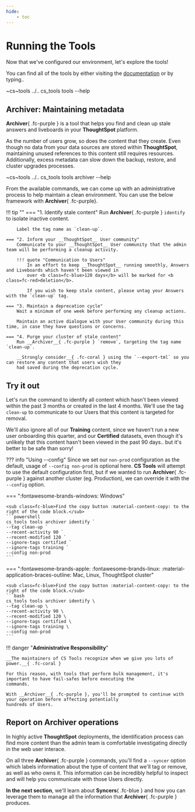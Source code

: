 ```yaml
---
hide:
    - toc
---
```


# Running the Tools

Now that we've configured our environment, let's explore the tools!

You can find all of the tools by either visiting the [documentation][cs-tools-docs] or by typing..

~cs~tools ../.. cs_tools tools --help

## Archiver: Maintaining metadata

__Archiver__{ .fc-purple } is a tool that helps you find and clean up stale answers and liveboards in your
__ThoughtSpot__ platform.

As the number of users grow, so does the content that they create. Even though no data from your data sources are stored
within __ThoughtSpot__, maintaining unused references to this content still requires resources. Additionally, excess
metadata can slow down the backup, restore, and cluster upgrades processes.

~cs~tools ../.. cs_tools tools archiver --help

From the available commands, we can come up with an administrative process to help maintain a clean environment. You
can use the below framework with __Archiver__{ .fc-purple}.

!!! tip ""
    === "1. Identify stale content"
        Run __Archiver__{ .fc-purple } `identify` to isolate inactive content.

        Label the tag name as `clean-up`.

    === "2. Inform your __ThoughtSpot__ User community"
        Communicate to your __ThoughtSpot__ User community that the admin team will be performing a cleanup activity.

        !!! quote "Communication to Users"
            In an effort to keep __ThoughtSpot__ running smoothly, Answers and Liveboards which haven't been viewed in
            over <b class=fc-blue>120 days</b> will be marked for <b class=fc-red>deletion</b>.

            If you wish to keep stale content, please untag your Answers with the `clean-up` tag.

    === "3. Maintain a deprecation cycle"
        Wait a minimum of one week before performing any cleanup actions.

        Maintain an active dialogue with your User community during this time, in case they have questions or concerns.

    === "4. Purge your cluster of stale content"
        Run __Archiver__{ .fc-purple } `remove`, targeting the tag name `clean-up`.

        __Strongly consider__{ .fc-coral } using the `--export-tml` so you can restore any content that users wish they
        had saved during the deprecation cycle.


## Try it out

Let's run the command to identify all content which hasn't been viewed within the past 3 months or created in the last 4
months. We'll use the tag `clean-up` to communicate to our Users that this content is targeted for removal.

We'll also ignore all of our __Training__ content, since we haven't run a new user onboarding this quarter, and our
__Certified__ datasets, even though it's unlikely that this content hasn't been viewed in the past 90 days.. but it's
better to be safe than sorry!

??? info "Using --config"
    Since we set our `non-prod` configuration as the default, usage of `--config non-prod` is optional here.
    __CS Tools__ will attempt to use the default configuration first, but if we wanted to run __Archiver__{ .fc-purple }
    against another cluster (eg. Production), we can override it with the `--config` option.

=== ":fontawesome-brands-windows: Windows"

    <sub class=fc-blue>Find the copy button :material-content-copy: to the right of the code block.</sub>
    ```powershell
    cs_tools tools archiver identify `
    --tag clean-up `
    --recent-activity 90 `
    --recent-modified 120 `
    --ignore-tags certified `
    --ignore-tags training `
    --config non-prod
    ```

=== ":fontawesome-brands-apple: :fontawesome-brands-linux: :material-application-braces-outline: Mac, Linux, ThoughtSpot cluster"

    <sub class=fc-blue>Find the copy button :material-content-copy: to the right of the code block.</sub>
    ```bash
    cs_tools tools archiver identify \
    --tag clean-up \
    --recent-activity 90 \
    --recent-modified 120 \
    --ignore-tags certified \
    --ignore-tags training \
    --config non-prod
    ```

!!! danger "__Administrative Responsibility__"

    __The maintainers of CS Tools recognize when we give you lots of power.__{ .fc-coral }

    For this reason, with tools that perform bulk management, it's important to have fail-safes before executing the
    commands. 

    With __Archiver__{ .fc-purple }, you'll be prompted to continue with your operation before affecting potentially
    hundreds of Users.


## Report on Archiver operations

In highly active __ThoughtSpot__ deployments, the identification process can find more content than the admin team is
comfortable investigating directly in the web user interace.

On all three __Archiver__{ .fc-purple } commands, you'll find a `--syncer` option which labels information about the
type of content that we'll tag or remove, as well as who owns it. This information can be incredibly helpful to inspect
and will help you communicate with those Users directly.

__In the next section__, we'll learn about __Syncers__{ .fc-blue } and how you can leverage them to manage all the
information that __Archiver__{ .fc-purple } produces.


[cs-tools-docs]: ../index.md

